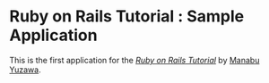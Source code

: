 # Ruby on Rails Tutorial : Sample Application

This is the first application for the
[*Ruby on Rails Tutorial*](http://railstutorial.jp/)
by [Manabu Yuzawa](http:///?????????????.com/).
